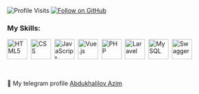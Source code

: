 
<p>
  <img src="https://komarev.com/ghpvc/?username=abdukhalilovazim&style=flat-square" alt="Profile Visits"> 
  <a href="https://github.com/abdukhalilovazim" target="_blank">
    <img alt="Follow on GitHub" src="https://img.shields.io/github/followers/abdukhalilovazim?label=Follow&style=social">
  </a>
</p>

### My Skills:

<!-- Single Row with Icons and Links -->
<a href="https://www.w3.org/html/" target="_blank"><img src="https://user-images.githubusercontent.com/25181517/192158954-f88b5814-d510-4564-b285-dff7d6400dad.png" width="47px" alt="HTML5"></a>&nbsp;
<a href="https://www.w3.org/Style/CSS/" target="_blank"><img src="https://user-images.githubusercontent.com/25181517/183898674-75a4a1b1-f960-4ea9-abcb-637170a00a75.png" width="47px" alt="CSS"></a>&nbsp;
<a href="https://developer.mozilla.org/en-US/docs/Web/JavaScript" target="_blank"><img src="https://user-images.githubusercontent.com/25181517/117447155-6a868a00-af3d-11eb-9cfe-245df15c9f3f.png" width="47px" alt="JavaScript"></a>&nbsp;
<a href="https://vuejs.org/" target="_blank"><img src="https://user-images.githubusercontent.com/25181517/117448124-a2da9800-af3e-11eb-85d2-bd1b69b65603.png" width="47px" alt="Vue.js"></a>&nbsp;
<a href="https://www.php.net/" target="_blank"><img src="https://user-images.githubusercontent.com/25181517/183570228-6a040b9f-3ddf-47a2-a201-743121dac664.png" width="47px" alt="PHP"></a>&nbsp;
<a href="https://laravel.com/" target="_blank"><img src="https://github.com/marwin1991/profile-technology-icons/assets/25181517/afcf1c98-544e-41fb-bf44-edba5e62809a" width="47px" alt="Laravel"></a>&nbsp;
<a href="https://www.mysql.com/" target="_blank"><img src="https://user-images.githubusercontent.com/25181517/183896128-ec99105a-ec1a-4d85-b08b-1aa1620b2046.png" width="47px" alt="MySQL"></a>&nbsp;
<a href="https://swagger.io/" target="_blank"><img src="https://user-images.githubusercontent.com/25181517/186711335-a3729606-5a78-4496-9a36-06efcc74f800.png" width="47px" alt="Swagger"></a>&nbsp;

<br />





📨  My telegram profile <a href="https://t.me/abdukhalilovazim">Abdukhalilov Azim</a>
